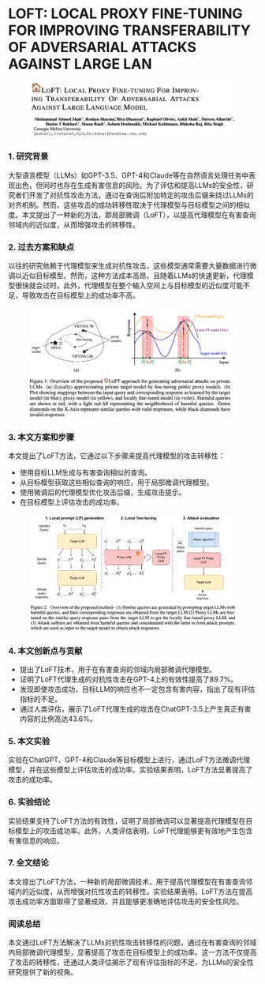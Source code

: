 # LOFT: LOCAL PROXY FINE-TUNING FOR IMPROVING TRANSFERABILITY OF ADVERSARIAL ATTACKS AGAINST LARGE LAN

<figure><img src="../.gitbook/assets/image (14) (1).png" alt=""><figcaption></figcaption></figure>

### 1. 研究背景

大型语言模型（LLMs）如GPT-3.5、GPT-4和Claude等在自然语言处理任务中表现出色，但同时也存在生成有害信息的风险。为了评估和提高LLMs的安全性，研究者们开发了对抗性攻击方法，通过在查询后附加特定的攻击后缀来绕过LLMs的对齐机制。然而，这些攻击的成功转移性取决于代理模型与目标模型之间的相似度。本文提出了一种新的方法，即局部微调（LoFT），以提高代理模型在有害查询邻域内的近似度，从而增强攻击的转移性。

### 2. 过去方案和缺点

以往的研究依赖于代理模型来生成对抗性攻击，这些模型通常需要大量数据进行微调以近似目标模型。然而，这种方法成本高昂，且随着LLMs的快速更新，代理模型很快就会过时。此外，代理模型在整个输入空间上与目标模型的近似度可能不足，导致攻击在目标模型上的成功率不高。

<figure><img src="../.gitbook/assets/image (15) (1).png" alt=""><figcaption></figcaption></figure>

### 3. 本文方案和步骤

本文提出了LoFT方法，它通过以下步骤来提高代理模型的攻击转移性：

* 使用目标LLM生成与有害查询相似的查询。
* 从目标模型获取这些相似查询的响应，用于局部微调代理模型。
* 使用微调后的代理模型优化攻击后缀，生成攻击提示。
* 在目标模型上评估攻击的成功率。

<figure><img src="../.gitbook/assets/image (16) (1).png" alt=""><figcaption></figcaption></figure>

### 4. 本文创新点与贡献

* 提出了LoFT技术，用于在有害查询的邻域内局部微调代理模型。
* 证明了LoFT代理生成的对抗性攻击在GPT-4上的有效性提高了89.7%。
* 发现即使攻击成功，目标LLM的响应也不一定包含有害内容，指出了现有评估指标的不足。
* 通过人类评估，展示了LoFT代理生成的攻击在ChatGPT-3.5上产生真正有害内容的比例高达43.6%。

### 5. 本文实验

实验在ChatGPT、GPT-4和Claude等目标模型上进行，通过LoFT方法微调代理模型，并在这些模型上评估攻击的成功率。实验结果表明，LoFT方法显著提高了攻击的成功率。

### 6. 实验结论

实验结果支持了LoFT方法的有效性，证明了局部微调可以显著提高代理模型在目标模型上的攻击成功率。此外，人类评估表明，LoFT代理能够更有效地产生包含有害信息的响应。

### 7. 全文结论

本文提出了LoFT方法，一种新的局部微调技术，用于提高代理模型在有害查询邻域内的近似度，从而增强对抗性攻击的转移性。实验结果表明，LoFT方法在提高攻击成功率方面取得了显著成效，并且能够更准确地评估攻击的安全性风险。

### 阅读总结

本文通过LoFT方法解决了LLMs对抗性攻击转移性的问题，通过在有害查询的邻域内局部微调代理模型，显著提高了攻击在目标模型上的成功率。这一方法不仅提高了攻击的转移性，还通过人类评估揭示了现有评估指标的不足，为LLMs的安全性研究提供了新的视角。
